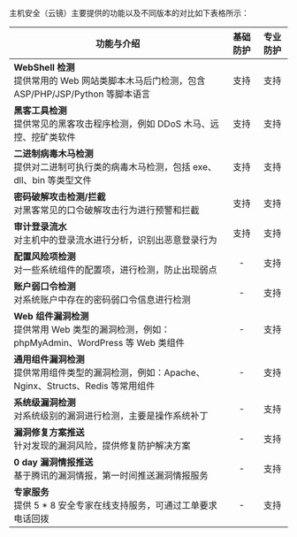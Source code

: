 主机安全（云镜）主要提供的功能以及不同版本的对比如下表格所示：

| **功能与介绍**                                | **基础防护** | **专业防护** |
| ---------------------------------------- | :------: | :------: |
| **WebShell 检测**<br>提供常用的 Web 网站类脚本木马后门检测，包含 ASP/PHP/JSP/Python 等脚本语言 |    支持    |    支持    |
| **黑客工具检测**<br>提供常见的黑客攻击程序检测，例如 DDoS 木马、远控、挖矿类软件 |    支持    |    支持    |
| **二进制病毒木马检测**<br>提供对二进制可执行类的病毒木马检测，包括 exe、dll、bin 等类型文件 |    支持    |    支持    |
| **密码破解攻击检测/拦截**<br>对黑客常见的口令破解攻击行为进行预警和拦截 |    支持    |    支持    |
| **审计登录流水**<br>对主机中的登录流水进行分析，识别出恶意登录行为    |    支持    |    支持    |
| **配置风险项检测**<br>对一些系统组件的配置项，进行检测，防止出现弱点   |    -     |    支持    |
| **账户弱口令检测**<br>对系统账户中存在的密码弱口令信息进行检测      |    -     |    支持    |
| **Web 组件漏洞检测**<br>提供常用 Web 类型的漏洞检测，例如：phpMyAdmin、WordPress 等 Web 类组件 |    -     |    支持    |
| **通用组件漏洞检测**<br>提供常用组件类型的漏洞检测，例如：Apache、Nginx、Structs、Redis 等常用组件 |    -     |    支持    |
| **系统级漏洞检测**<br>对系统级别的漏洞进行检测，主要是操作系统补丁    |    -     |    支持    |
| **漏洞修复方案推送**<br>针对发现的漏洞风险，提供修复防护解决方案     |    -     |    支持    |
| **0 day 漏洞情报推送** <br>基于腾讯的漏洞情报，第一时间推送漏洞情报服务 |    -     |    支持    |
| **专家服务** <br>提供 5 * 8 安全专家在线支持服务，可通过工单要求电话回拨 |    -     |    支持    |

